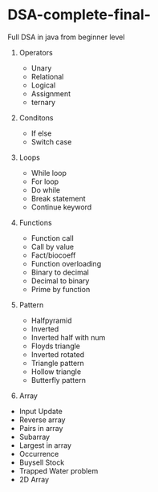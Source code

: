 # DSA-complete-final-
Full DSA in java from beginner level
1) Operators
   - Unary
   - Relational
   - Logical
   - Assignment
   - ternary
2) Conditons    
   - If else
   - Switch case
3) Loops
   - While loop
   - For loop
   - Do while
   - Break statement
   - Continue keyword
4) Functions
   - Function call
   - Call by value
   - Fact/biocoeff
   - Function overloading
   - Binary to decimal
   - Decimal to binary
   - Prime by function
5) Pattern
   - Halfpyramid
   - Inverted
   - Inverted half with num
   - Floyds triangle
   - Inverted rotated
   - Triangle pattern
   - Hollow triangle
   - Butterfly pattern
     
 6)  Array
   -  Input Update
   -  Reverse array
   -  Pairs in array
   -  Subarray
   -  Largest in array
   - Occurrence
   - Buysell Stock
   - Trapped Water problem
   - 2D Array
     
   
          
   
   
   
